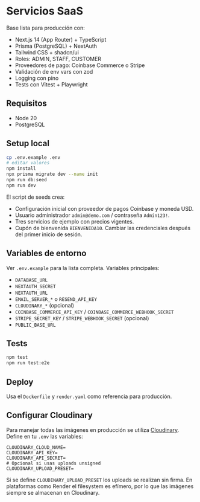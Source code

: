 # Servicios SaaS

Base lista para producción con:
- Next.js 14 (App Router) + TypeScript
- Prisma (PostgreSQL) + NextAuth
- Tailwind CSS + shadcn/ui
- Roles: ADMIN, STAFF, CUSTOMER
- Proveedores de pago: Coinbase Commerce o Stripe
- Validación de env vars con zod
- Logging con pino
- Tests con Vitest + Playwright

## Requisitos
- Node 20
- PostgreSQL

## Setup local
```bash
cp .env.example .env
# editar valores
npm install
npx prisma migrate dev --name init
npm run db:seed
npm run dev
```

El script de seeds crea:
- Configuración inicial con proveedor de pagos Coinbase y moneda USD.
- Usuario administrador `admin@demo.com` / contraseña `Admin123!`.
- Tres servicios de ejemplo con precios vigentes.
- Cupón de bienvenida `BIENVENIDA10`.
Cambiar las credenciales después del primer inicio de sesión.

## Variables de entorno
Ver `.env.example` para la lista completa. Variables principales:
- `DATABASE_URL`
- `NEXTAUTH_SECRET`
- `NEXTAUTH_URL`
- `EMAIL_SERVER_*` o `RESEND_API_KEY`
- `CLOUDINARY_*` (opcional)
- `COINBASE_COMMERCE_API_KEY` / `COINBASE_COMMERCE_WEBHOOK_SECRET`
- `STRIPE_SECRET_KEY` / `STRIPE_WEBHOOK_SECRET` (opcional)
- `PUBLIC_BASE_URL`

## Tests
```bash
npm test
npm run test:e2e
```

## Deploy
Usa el `Dockerfile` y `render.yaml` como referencia para producción.

## Configurar Cloudinary

Para manejar todas las imágenes en producción se utiliza [Cloudinary](https://cloudinary.com/).
Define en tu `.env` las variables:

```
CLOUDINARY_CLOUD_NAME=
CLOUDINARY_API_KEY=
CLOUDINARY_API_SECRET=
# Opcional si usas uploads unsigned
CLOUDINARY_UPLOAD_PRESET=
```

Si se define `CLOUDINARY_UPLOAD_PRESET` los uploads se realizan sin firma.
En plataformas como Render el filesystem es efímero, por lo que las
imágenes siempre se almacenan en Cloudinary.
